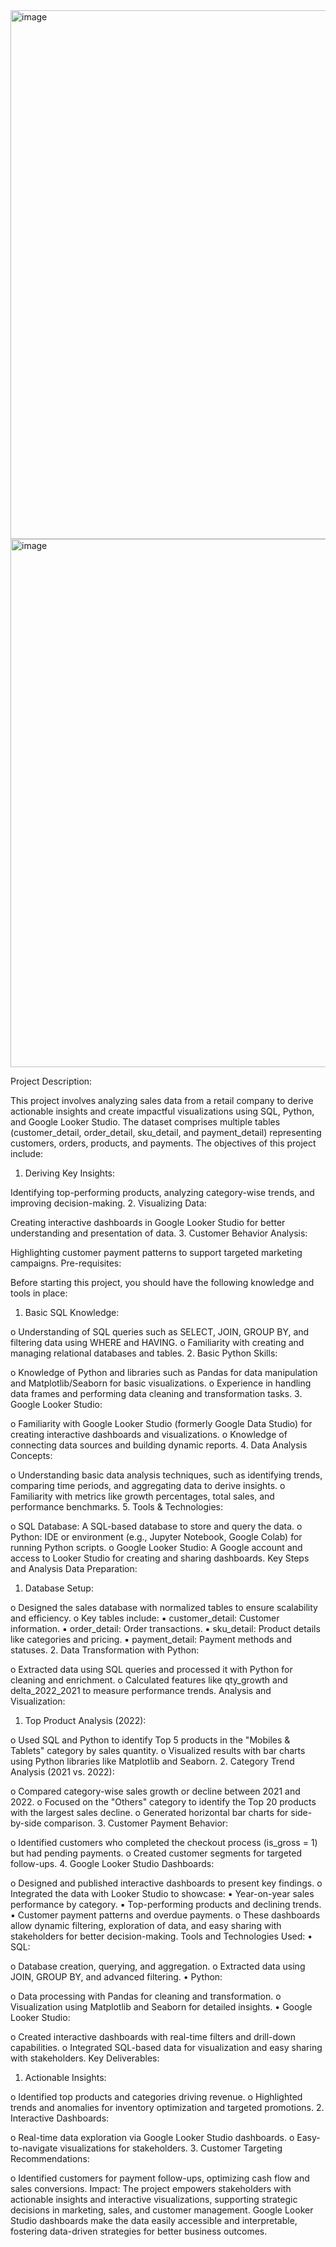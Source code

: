 <img width="1505" height="846" alt="image" src="https://github.com/user-attachments/assets/c10d9cce-0fad-4e9c-9e90-26a87bc89bcc" />
<img width="1498" height="845" alt="image" src="https://github.com/user-attachments/assets/822f28cd-e7b2-4fed-9c66-3084d884d399" />

Project Description:

This project involves analyzing sales data from a retail company to derive actionable insights and create impactful visualizations using SQL, Python, and Google Looker Studio. The dataset comprises multiple tables (customer_detail, order_detail, sku_detail, and payment_detail) representing customers, orders, products, and payments. The objectives of this project include:
1. Deriving Key Insights:

Identifying top-performing products, analyzing category-wise trends, and improving decision-making.
2. Visualizing Data:

Creating interactive dashboards in Google Looker Studio for better understanding and presentation of data.
3. Customer Behavior Analysis:

Highlighting customer payment patterns to support targeted marketing campaigns.
Pre-requisites:

Before starting this project, you should have the following knowledge and tools in place:
1. Basic SQL Knowledge:

o Understanding of SQL queries such as SELECT, JOIN, GROUP BY, and filtering data using WHERE and HAVING. o Familiarity with creating and managing relational databases and tables.
2. Basic Python Skills:

o Knowledge of Python and libraries such as Pandas for data manipulation and Matplotlib/Seaborn for basic visualizations. o Experience in handling data frames and performing data cleaning and transformation tasks.
3. Google Looker Studio:

o Familiarity with Google Looker Studio (formerly Google Data Studio) for creating interactive dashboards and visualizations. o Knowledge of connecting data sources and building dynamic reports.
4. Data Analysis Concepts:

o Understanding basic data analysis techniques, such as identifying trends, comparing time periods, and aggregating data to derive insights. o Familiarity with metrics like growth percentages, total sales, and performance benchmarks.
5. Tools & Technologies:

o SQL Database: A SQL-based database to store and query the data. o Python: IDE or environment (e.g., Jupyter Notebook, Google Colab) for running Python scripts. o Google Looker Studio: A Google account and access to Looker Studio for creating and sharing dashboards.
Key Steps and Analysis
Data Preparation:
1. Database Setup:

o Designed the sales database with normalized tables to ensure scalability and efficiency. o Key tables include: ▪ customer_detail: Customer information. ▪ order_detail: Order transactions. ▪ sku_detail: Product details like categories and pricing. ▪ payment_detail: Payment methods and statuses.
2. Data Transformation with Python:

o Extracted data using SQL queries and processed it with Python for cleaning and enrichment. o Calculated features like qty_growth and delta_2022_2021 to measure performance trends.
Analysis and Visualization:
1. Top Product Analysis (2022):

o Used SQL and Python to identify Top 5 products in the "Mobiles & Tablets" category by sales quantity. o Visualized results with bar charts using Python libraries like Matplotlib and Seaborn.
2. Category Trend Analysis (2021 vs. 2022):

o Compared category-wise sales growth or decline between 2021 and 2022. o Focused on the "Others" category to identify the Top 20 products with the largest sales decline. o Generated horizontal bar charts for side-by-side comparison.
3. Customer Payment Behavior:

o Identified customers who completed the checkout process (is_gross = 1) but had pending payments. o Created customer segments for targeted follow-ups.
4. Google Looker Studio Dashboards:

o Designed and published interactive dashboards to present key findings. o Integrated the data with Looker Studio to showcase: ▪ Year-on-year sales performance by category. ▪ Top-performing products and declining trends. ▪ Customer payment patterns and overdue payments. o These dashboards allow dynamic filtering, exploration of data, and easy sharing with stakeholders for better decision-making.
Tools and Technologies Used:
• SQL:

o Database creation, querying, and aggregation. o Extracted data using JOIN, GROUP BY, and advanced filtering.
• Python:

o Data processing with Pandas for cleaning and transformation. o Visualization using Matplotlib and Seaborn for detailed insights.
• Google Looker Studio:

o Created interactive dashboards with real-time filters and drill-down capabilities. o Integrated SQL-based data for visualization and easy sharing with stakeholders.
Key Deliverables:
1. Actionable Insights:

o Identified top products and categories driving revenue. o Highlighted trends and anomalies for inventory optimization and targeted promotions.
2. Interactive Dashboards:

o Real-time data exploration via Google Looker Studio dashboards. o Easy-to-navigate visualizations for stakeholders.
3. Customer Targeting Recommendations:

o Identified customers for payment follow-ups, optimizing cash flow and sales conversions.
Impact:
The project empowers stakeholders with actionable insights and interactive visualizations, supporting strategic decisions in marketing, sales, and customer management. Google Looker Studio dashboards make the data easily accessible and interpretable, fostering data-driven strategies for better business outcomes.
